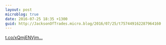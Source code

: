 ```yaml
---
layout: post
microblog: true
date: 2016-07-25 18:35 +1300
guid: http://JacksonOfTrades.micro.blog/2016/07/25/t757449162287964160.html
---
```

[t.co/xQmjENVjm...](https://t.co/xQmjENVjmJ)
